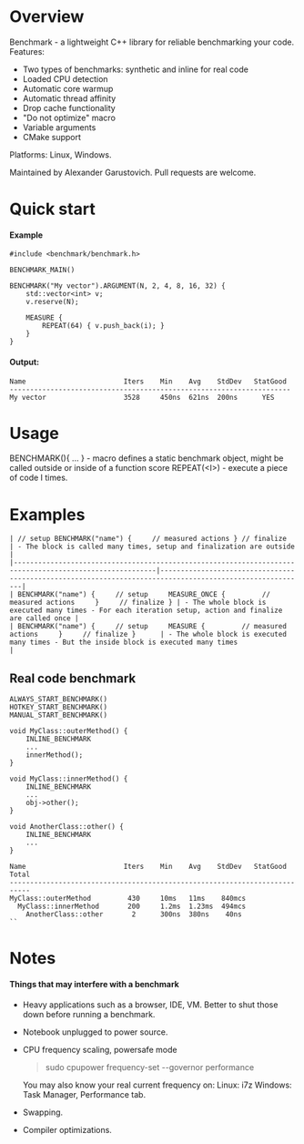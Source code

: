# Overview
Benchmark - a lightweight C++ library for reliable benchmarking your code. Features:  
- Two types of benchmarks: synthetic and inline for real code
- Loaded CPU detection
- Automatic core warmup
- Automatic thread affinity
- Drop cache functionality
- "Do not optimize" macro
- Variable arguments
- CMake support

Platforms: Linux, Windows.

Maintained by Alexander Garustovich. Pull requests are welcome.

# Quick start

#### Example
```
#include <benchmark/benchmark.h>

BENCHMARK_MAIN()

BENCHMARK("My vector").ARGUMENT(N, 2, 4, 8, 16, 32) {
    std::vector<int> v;
    v.reserve(N);
    
    MEASURE {
        REPEAT(64) { v.push_back(i); }
    }
}
```

#### Output:
```
Name                        Iters    Min    Avg    StdDev   StatGood
---------------------------------------------------------------------
My vector                   3528     450ns  621ns  200ns      YES     
```

# Usage
BENCHMARK(){ ... } - macro defines a static benchmark object, might be called outside or inside of a function score
REPEAT(\<I\>) - execute a piece of code I times.

# Examples
```
| // setup BENCHMARK("name") {     // measured actions } // finalize                                      | - The block is called many times, setup and finalization are outside                                     |
|---------------------------------------------------------------------------------------------------------|----------------------------------------------------------------------------------------------------------|
| BENCHMARK("name") {     // setup     MEASURE_ONCE {         // measured actions     }     // finalize } | - The whole block is executed many times - For each iteration setup, action and finalize are called once |
| BENCHMARK("name") {     // setup     MEASURE {         // measured actions     }     // finalize }      | - The whole block is executed many times - But the inside block is executed many times                   |
```

## Real code benchmark
```
ALWAYS_START_BENCHMARK()
HOTKEY_START_BENCHMARK()
MANUAL_START_BENCHMARK()

void MyClass::outerMethod() {
    INLINE_BENCHMARK
    ...
    innerMethod();
}

void MyClass::innerMethod() {
    INLINE_BENCHMARK
    ...
    obj->other();
}

void AnotherClass::other() {
    INLINE_BENCHMARK
    ...
}
```

```---------------------------------------------------------------------------
Name                        Iters    Min    Avg    StdDev   StatGood Total
---------------------------------------------------------------------------
MyClass::outerMethod         430     10ms   11ms    840mcs
  MyClass::innerMethod       200     1.2ms  1.23ms  494mcs
    AnotherClass::other       2      300ns  380ns    40ns
``
```
# Notes
#### Things that may interfere with a benchmark
- Heavy applications such as a browser, IDE, VM. Better to shut those down before running a benchmark.

- Notebook unplugged to power source.

- CPU frequency scaling, powersafe mode
    > sudo cpupower frequency-set --governor performance
    
    You may also know your real current frequency on:
    Linux: i7z
    Windows: Task Manager, Performance tab.

- Swapping.

- Compiler optimizations.
